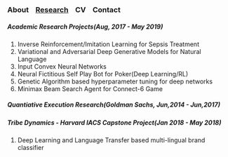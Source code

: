### About&nbsp;&nbsp;&nbsp;     [Research](RESEARCH.md)&nbsp;&nbsp;&nbsp;     CV&nbsp;&nbsp;&nbsp;      Contact

##### Academic Research Projects(Aug, 2017 - May 2019)
1. Inverse Reinforcement/Imitation Learning for Sepsis Treatment
2. Variational and Adversarial Deep Generative Models for Natural Language
3. Input Convex Neural Networks
4. Neural Fictitious Self Play Bot for Poker(Deep Learning/RL)
5. Genetic Algorithm based hyperparameter tuning for deep networks
6. Minimax Beam Search Agent for Connect-6 Game

##### Quantiative Execution Research(Goldman Sachs, Jun,2014 - Jun,2017)

##### Tribe Dynamics - Harvard IACS Capstone Project(Jan 2018 - May 2018)
1. Deep Learning and Language Transfer based multi-lingual brand classifier
